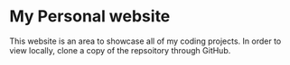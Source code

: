 # My Personal website

This website is an area to showcase all of my coding projects. In order to view locally, clone a copy of the repsoitory through GitHub.

